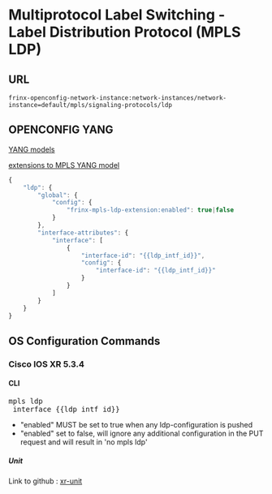 # Multiprotocol Label Switching - Label Distribution Protocol (MPLS LDP)

## URL

```
frinx-openconfig-network-instance:network-instances/network-instance=default/mpls/signaling-protocols/ldp
```

## OPENCONFIG YANG

[YANG models](https://github.com/FRINXio/openconfig/tree/master/mpls/src/main/yang)

[extensions to MPLS YANG model](https://github.com/FRINXio/openconfig/tree/master/network-instance/src/main/yang)

```javascript
{
    "ldp": {
        "global": {
            "config": {
                "frinx-mpls-ldp-extension:enabled": true|false
            }
        },
        "interface-attributes": {
            "interface": [
                {
                    "interface-id": "{{ldp_intf_id}}",
                    "config": {
                        "interface-id": "{{ldp_intf_id}}"
                    }
                }
            ]
        }
    }
}

```

## OS Configuration Commands

### Cisco IOS XR 5.3.4

#### CLI

<pre>
mpls ldp
 interface {{ldp_intf_id}}
</pre>

- "enabled" MUST be set to true when any ldp-configuration is pushed
- "enabled" set to false, will ignore any additional configuration in the PUT request and will result in 'no mpls ldp'

##### Unit

Link to github : [xr-unit](https://github.com/FRINXio/cli-units/tree/master/ios-xr/mpls)
